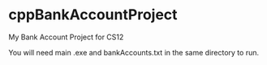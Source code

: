 # cppBankAccountProject
My Bank Account Project for CS12

You will need main .exe and bankAccounts.txt in the same directory to run.

